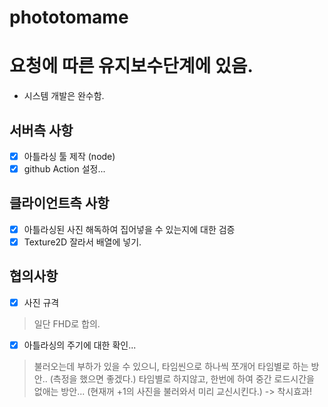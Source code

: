 # phototomame

# 요청에 따른 유지보수단계에 있음.
- 시스템 개발은 완수함.

## 서버측 사항
- [x] 아틀라싱 툴 제작 (node)
- [x] github Action 설정...

## 클라이언트측 사항
- [x] 아틀라싱된 사진 해독하여 집어넣을 수 있는지에 대한 검증
- [x] Texture2D 잘라서 배열에 넣기.

## 협의사항
- [x] 사진 규격
> 일단 FHD로 합의.
- [x] 아틀라싱의 주기에 대한 확인...
> 불러오는데 부하가 있을 수 있으니, 타임씬으로 하나씩 쪼개어 타임별로 하는 방안.. (측정을 했으면 좋겠다.)
> 타임별로 하지않고, 한번에 하여 중간 로드시간을 없애는 방안... (현재꺼 +1의 사진을 불러와서 미리 교신시킨다.) -> 착시효과!
